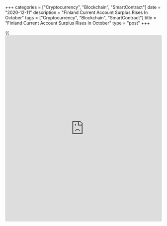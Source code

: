 +++
categories = ["Cryptocurrency", "Blockchain", "SmartContract"]
date = "2020-12-11"
description = "Finland Current Account Surplus Rises In October"
tags = ["Cryptocurrency", "Blockchain", "SmartContract"]
title = "Finland Current Account Surplus Rises In October"
type = "post"
+++

{{<iframe id="large-banner" src="https://www.bounty.group/#slide=26.0" width="100%" height="600" scrolling="no" style="border: 0px solid rgb(216, 221, 230); border-radius: 3px;">}}

Finland's current account surplus increased in October, data from
Statistics Finland showed on Friday.

The current account surplus rose to EUR 535 million in October from EUR
105 million in September.

The balance of goods trade showed a surplus of EUR 418 million from EUR
78 million in September.

The services trade deficit widened to EUR 287 million in October from
EUR 267 million in the previous month.

The primary income account was in a EUR 580 million surplus and the
secondary income account logged a shortfall of EUR 176 million.

On a 12-month moving average basis, the current account was EUR 0.4
billion in deficit.

For comments and feedback [contact](https://www.playgroundfx.com/contact/): editorial@rtt[news](https://www.letsplayfx.com/blog/forex-news-website/).com

[Economic News][1]

 **What parts of the world are seeing the best (and worst) economic
performances lately? Click[here][2] to check out our [Econ Scorecard][2]
and find out! See up-to-the-moment [ranking](https://www.playgroundfx.com/blog/crypto-exchange-ranking/)s for the best and worst
performers in [GDP][3], [unemployment rate][4], [inflation][5] and much
more.**

   1. www.rtt[news](https://www.letsplayfx.com/blog/forex-news-website/).com/Content/EconomicNews.aspx
   2. www.rtt[news](https://www.letsplayfx.com/blog/forex-news-website/).com/economic-scorecard/world-rank/PPI/highest-performance.aspx
   3. www.rtt[news](https://www.letsplayfx.com/blog/forex-news-website/).com/economic-scorecard/world-rank/GDP/highest-performance.aspx
   4. www.rtt[news](https://www.letsplayfx.com/blog/forex-news-website/).com/economic-scorecard/world-rank/unemployment-rate/lowest-performance.aspx
   5. www.rtt[news](https://www.letsplayfx.com/blog/forex-news-website/).com/economic-scorecard/world-rank/CPI/highest-performance.aspx